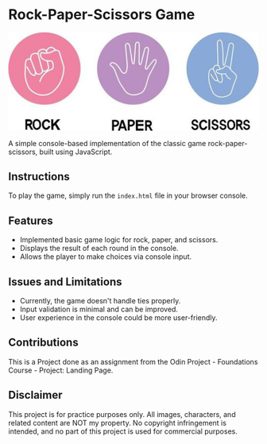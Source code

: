 # Rock-Paper-Scissors Game

![Gameplay Screenshot](./images/rock-paper-scissors.jpg)

A simple console-based implementation of the classic game rock-paper-scissors, built using JavaScript.

## Instructions

To play the game, simply run the `index.html` file in your browser console.

## Features

- Implemented basic game logic for rock, paper, and scissors.
- Displays the result of each round in the console.
- Allows the player to make choices via console input.

## Issues and Limitations

- Currently, the game doesn't handle ties properly.
- Input validation is minimal and can be improved.
- User experience in the console could be more user-friendly.

## Contributions

This is a Project done as an assignment from the Odin Project - Foundations Course - Project: Landing Page.

## Disclaimer

This project is for practice purposes only. All images, characters, and related content are NOT my property. No copyright infringement is intended, and no part of this project is used for commercial purposes.
